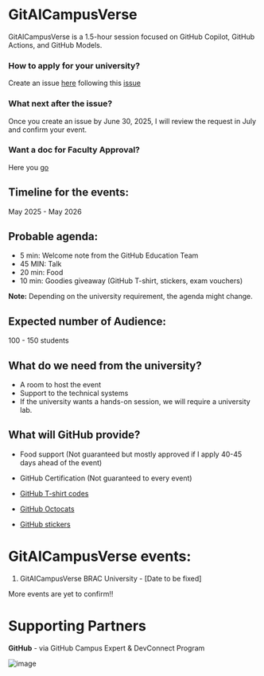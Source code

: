 # GitAICampusVerse

GitAICampusVerse is a 1.5-hour session focused on GitHub Copilot, GitHub Actions, and GitHub Models.

### How to apply for your university?
Create an issue [here](https://github.com/mitul3737/GitAICampusVerse/issues) following this [issue](https://github.com/mitul3737/GitAICampusVerse/issues/1)

### What next after the issue?
Once you create an issue by June 30, 2025, I will review the request in July and confirm your event.


### Want a doc for Faculty Approval?
Here you [go](https://docs.google.com/document/d/1VdMZNbZlF84DxwzjHvY91NdaW6z2gSxoSY9-9r0fhaE/edit?usp=sharing)



## Timeline for the events: 

May 2025 - May 2026

## Probable agenda:
- 5 min: Welcome note from the GitHub Education Team
- 45 MIN: Talk
- 20 min: Food
- 10 min: Goodies giveaway (GitHub T-shirt, stickers, exam vouchers)

**Note:** Depending on the university requirement, the agenda might change.

## Expected number of Audience: 

100 - 150 students


## What do we need from the university?
- A room to host the event
- Support to the technical systems
- If the university wants a hands-on session, we will require a university lab. 




## What will GitHub provide?

- Food support (Not guaranteed but mostly approved if I apply 40-45 days ahead of the event)


- GitHub Certification (Not guaranteed to every event)

-  [GitHub T-shirt codes](https://thegithubshop.com/search?type=product&q=T%20shirt)

- [GitHub Octocats](https://thegithubshop.com/search?type=product&q=octocat)

- [GitHub stickers](https://thegithubshop.com/search?type=product&q=stickers)



# GitAICampusVerse events:
1. GitAICampusVerse BRAC University - [Date to be fixed]

More events are yet  to confirm!!

# Supporting Partners

**GitHub** - via GitHub Campus Expert & DevConnect Program

![image](https://github.com/user-attachments/assets/cfe317a1-8306-4aca-aaff-a2e7cb58fa01)
 



